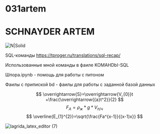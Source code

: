 # 031artem
# SCHNAYDER ARTEM 
![N|Solid](https://encrypted-tbn0.gstatic.com/images?q=tbn:ANd9GcS9xYyNi2paBBBDQtbowf_3FQZqZURfEKegengi-MHzAt452Gc3ajq9mfpM8DzT-_UPcOA&usqp=CAU)



SQL-команды https://tproger.ru/translations/sql-recap/


Использованные мной команды в фаиле KOMAHDbI-SQL


Шпора.ipynb - помощь для работы с питоном


Фаилы с припиской bd - фаилы для работы с заданной базой данных

$$ \overrightarrow{S}=\overrightarrow{V_{0}}t +\frac{\overrightarrow{{a}t^2}}{2} $$
$$ F_{A}=ρ_{ж}*g*V_{п/ч} $$
$$ \overline{E_{1}^{2}}=\sqrt{\frac{Fa^{x-1}}{(x-1)x}} $$

![lagrida_latex_editor (7)](https://user-images.githubusercontent.com/114712753/201246727-6c5c4268-9004-4b52-b0e8-7f626feaf818.png)
